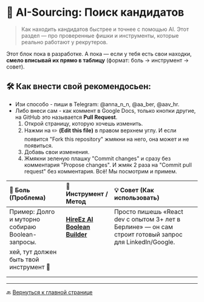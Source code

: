 # 🚀 AI-Sourcing: Поиск кандидатов

> Как находить кандидатов быстрее и точнее с помощью AI. Этот раздел — про проверенные фишки и инструменты, которые реально работают у рекрутеров.

Этот блок пока в разработке.
А пока — если у тебя есть свои находки, **смело вписывай их прямо в таблицу** (формат: боль → инструмент → совет).  

## 🛠 Как внести свой рекомендосьен:  
- Изи способо - пиши в Telegram: @anna_n_n, @aa_ber, @aav_hr.  
- Либо внеси сам -  как коммент в Google Docs, только кнопки другие, на GitHub это называется **Pull Request**.  
  1. Открой страницу, которую хочешь изменить.
  3. Нажми на ✏️ **(Edit this file)** в правом верхнем углу. И если появится  "Fork this repository" жмякни на него, она может и не появиться. 
  5. Добавь свои изменения.
  7. Жмякни зеленую плашку "Commit changes" и сразу без комментария "Propose changes". И жмяк 2 раза на "Commit pull request" без комментария.
     Всё! Мы посмотрим и примем.  


| 💢 Боль (Проблема) | 🔧 Инструмент / Метод | 💡 Совет (Как использовать) |
| :--- | :--- | :--- |
| Пример: Долго и муторно собираю Boolean-запросы. | **[HireEz AI Boolean Builder](https://hireez.com/product/boolean-builder)** | Просто пишешь «React dev с опытом 3+ лет в Берлине» — он сам строит готовый запрос для LinkedIn/Google. |
| хей, тут должен быть твой инструмент 🙂 |  |  |
|  |  |  |
|  |  |  |

---

🔙 [Вернуться к главной странице](https://github.com/Hunters-of-the-World-WIKI) 

